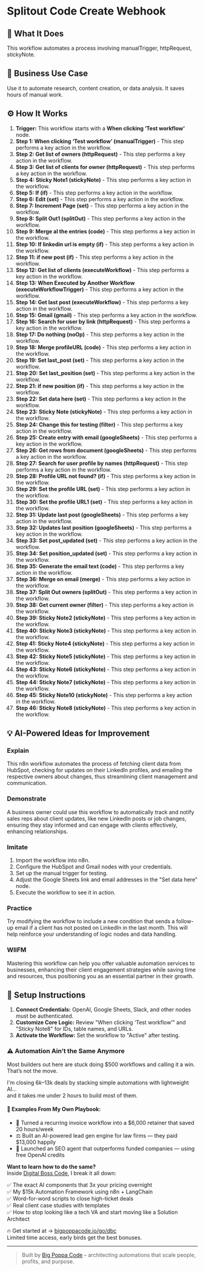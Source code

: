 # Splitout Code Create Webhook

## 🚀 What It Does
This workflow automates a process involving manualTrigger, httpRequest, stickyNote.

## 💼 Business Use Case
Use it to automate research, content creation, or data analysis. It saves hours of manual work.

## ⚙️ How It Works
1.  **Trigger:** This workflow starts with a **When clicking ‘Test workflow’** node.
2. **Step 1: When clicking ‘Test workflow’ (manualTrigger)** - This step performs a key action in the workflow.
3. **Step 2: Get list of owners (httpRequest)** - This step performs a key action in the workflow.
4. **Step 3: Get list of clients for owner (httpRequest)** - This step performs a key action in the workflow.
5. **Step 4: Sticky Note1 (stickyNote)** - This step performs a key action in the workflow.
6. **Step 5: If (if)** - This step performs a key action in the workflow.
7. **Step 6: Edit (set)** - This step performs a key action in the workflow.
8. **Step 7: Increment Page (set)** - This step performs a key action in the workflow.
9. **Step 8: Split Out1 (splitOut)** - This step performs a key action in the workflow.
10. **Step 9: Merge al the entries (code)** - This step performs a key action in the workflow.
11. **Step 10: If linkedin url is empty (if)** - This step performs a key action in the workflow.
12. **Step 11: if new post (if)** - This step performs a key action in the workflow.
13. **Step 12: Get list of clients (executeWorkflow)** - This step performs a key action in the workflow.
14. **Step 13: When Executed by Another Workflow (executeWorkflowTrigger)** - This step performs a key action in the workflow.
15. **Step 14: Get last post (executeWorkflow)** - This step performs a key action in the workflow.
16. **Step 15: Gmail (gmail)** - This step performs a key action in the workflow.
17. **Step 16: Search for user by link (httpRequest)** - This step performs a key action in the workflow.
18. **Step 17: Do nothing (noOp)** - This step performs a key action in the workflow.
19. **Step 18: Merge profileURL (code)** - This step performs a key action in the workflow.
20. **Step 19: Set last_post (set)** - This step performs a key action in the workflow.
21. **Step 20: Set last_position (set)** - This step performs a key action in the workflow.
22. **Step 21: if new position (if)** - This step performs a key action in the workflow.
23. **Step 22: Set data here (set)** - This step performs a key action in the workflow.
24. **Step 23: Sticky Note (stickyNote)** - This step performs a key action in the workflow.
25. **Step 24: Change this for testing (filter)** - This step performs a key action in the workflow.
26. **Step 25: Create entry with email (googleSheets)** - This step performs a key action in the workflow.
27. **Step 26: Get rows from document (googleSheets)** - This step performs a key action in the workflow.
28. **Step 27: Search for user profile by names (httpRequest)** - This step performs a key action in the workflow.
29. **Step 28: Profile URL not found? (if)** - This step performs a key action in the workflow.
30. **Step 29: Set the profile URL (set)** - This step performs a key action in the workflow.
31. **Step 30: Set the profile URL1 (set)** - This step performs a key action in the workflow.
32. **Step 31: Update last post (googleSheets)** - This step performs a key action in the workflow.
33. **Step 32: Updates last position (googleSheets)** - This step performs a key action in the workflow.
34. **Step 33: Set post_updated (set)** - This step performs a key action in the workflow.
35. **Step 34: Set position_updated (set)** - This step performs a key action in the workflow.
36. **Step 35: Generate the email text (code)** - This step performs a key action in the workflow.
37. **Step 36: Merge on email (merge)** - This step performs a key action in the workflow.
38. **Step 37: Split Out owners (splitOut)** - This step performs a key action in the workflow.
39. **Step 38: Get current owner (filter)** - This step performs a key action in the workflow.
40. **Step 39: Sticky Note2 (stickyNote)** - This step performs a key action in the workflow.
41. **Step 40: Sticky Note3 (stickyNote)** - This step performs a key action in the workflow.
42. **Step 41: Sticky Note4 (stickyNote)** - This step performs a key action in the workflow.
43. **Step 42: Sticky Note5 (stickyNote)** - This step performs a key action in the workflow.
44. **Step 43: Sticky Note6 (stickyNote)** - This step performs a key action in the workflow.
45. **Step 44: Sticky Note7 (stickyNote)** - This step performs a key action in the workflow.
46. **Step 45: Sticky Note10 (stickyNote)** - This step performs a key action in the workflow.
47. **Step 46: Sticky Note8 (stickyNote)** - This step performs a key action in the workflow.

## 💡 AI-Powered Ideas for Improvement
### Explain
This n8n workflow automates the process of fetching client data from HubSpot, checking for updates on their LinkedIn profiles, and emailing the respective owners about changes, thus streamlining client management and communication.

### Demonstrate
A business owner could use this workflow to automatically track and notify sales reps about client updates, like new LinkedIn posts or job changes, ensuring they stay informed and can engage with clients effectively, enhancing relationships.

### Imitate
1. Import the workflow into n8n.
2. Configure the HubSpot and Gmail nodes with your credentials.
3. Set up the manual trigger for testing.
4. Adjust the Google Sheets link and email addresses in the "Set data here" node.
5. Execute the workflow to see it in action.

### Practice
Try modifying the workflow to include a new condition that sends a follow-up email if a client has not posted on LinkedIn in the last month. This will help reinforce your understanding of logic nodes and data handling.

### WIIFM
Mastering this workflow can help you offer valuable automation services to businesses, enhancing their client engagement strategies while saving time and resources, thus positioning you as an essential partner in their growth.

## 🔧 Setup Instructions
1. **Connect Credentials:** OpenAI, Google Sheets, Slack, and other nodes must be authenticated.
2. **Customize Core Logic:** Review "When clicking ‘Test workflow’" and "Sticky Note8" for IDs, table names, and URLs.
3. **Activate the Workflow:** Set the workflow to "Active" after testing.

### ⚠️ Automation Ain’t the Same Anymore

Most builders out here are stuck doing $500 workflows and calling it a win.  
That’s not the move.  

I'm closing $6k–$13k deals by stacking simple automations with lightweight AI...  
and it takes me under 2 hours to build most of them.

#### 🧠 Examples From My Own Playbook:
- 🔁 Turned a recurring invoice workflow into a $6,000 retainer that saved 20 hours/week  
- ⚖️ Built an AI-powered lead gen engine for law firms — they paid $13,000 happily  
- 🚀 Launched an SEO agent that outperforms funded companies — using free OpenAI credits  

**Want to learn how to do the same?**  
Inside [Digital Boss Code](https://bigpoppacode.io/go/dbc), I break it all down:

✅ The exact AI components that 3x your pricing overnight  
✅ My $15k Automation Framework using n8n + LangChain  
✅ Word-for-word scripts to close high-ticket deals  
✅ Real client case studies with templates  
✅ How to stop looking like a tech VA and start moving like a Solution Architect  

🔥 Get started at → [bigpoppacode.io/go/dbc](https://bigpoppacode.io/go/dbc)  
Limited time access, early birds get the best bonuses.

---
> Built by [Big Poppa Code](https://bigpoppacode.io) – architecting automations that scale people, profits, and purpose.
